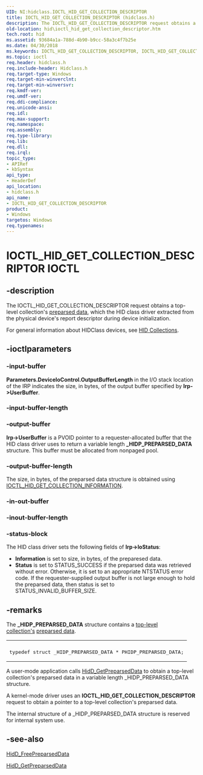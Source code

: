 ```yaml
---
UID: NI:hidclass.IOCTL_HID_GET_COLLECTION_DESCRIPTOR
title: IOCTL_HID_GET_COLLECTION_DESCRIPTOR (hidclass.h)
description: The IOCTL_HID_GET_COLLECTION_DESCRIPTOR request obtains a top-level collection's preparsed data, which the HID class driver extracted from the physical device's report descriptor during device initialization.
old-location: hid\ioctl_hid_get_collection_descriptor.htm
tech.root: hid
ms.assetid: 93684a1a-788d-4b90-b9cc-58a3c4f7b25e
ms.date: 04/30/2018
ms.keywords: IOCTL_HID_GET_COLLECTION_DESCRIPTOR, IOCTL_HID_GET_COLLECTION_DESCRIPTOR control, IOCTL_HID_GET_COLLECTION_DESCRIPTOR control code [Human Input Devices], hid.ioctl_hid_get_collection_descriptor, hidclass/IOCTL_HID_GET_COLLECTION_DESCRIPTOR, hidioreq_3b297887-5287-463a-9a31-46b8bd7761b3.xml
ms.topic: ioctl
req.header: hidclass.h
req.include-header: Hidclass.h
req.target-type: Windows
req.target-min-winverclnt: 
req.target-min-winversvr: 
req.kmdf-ver: 
req.umdf-ver: 
req.ddi-compliance: 
req.unicode-ansi: 
req.idl: 
req.max-support: 
req.namespace: 
req.assembly: 
req.type-library: 
req.lib: 
req.dll: 
req.irql: 
topic_type:
- APIRef
- kbSyntax
api_type:
- HeaderDef
api_location:
- hidclass.h
api_name:
- IOCTL_HID_GET_COLLECTION_DESCRIPTOR
product:
- Windows
targetos: Windows
req.typenames: 
---
```


# IOCTL_HID_GET_COLLECTION_DESCRIPTOR IOCTL


## -description


The IOCTL_HID_GET_COLLECTION_DESCRIPTOR request obtains a top-level collection's <a href="https://msdn.microsoft.com/50ac2877-4c45-4d55-b5cc-013486892fbf">preparsed data</a>, which the HID class driver extracted from the physical device's report descriptor during device initialization.

For general information about HIDClass devices, see <a href="https://msdn.microsoft.com/2d3efb38-4eba-43db-8cff-9fac30209952">HID Collections</a>. 


## -ioctlparameters




### -input-buffer

<b>Parameters.DeviceIoControl.OutputBufferLength</b> in the I/O stack location of the IRP indicates the size, in bytes, of the output buffer specified by <b>Irp->UserBuffer</b>.


### -input-buffer-length








### -output-buffer

<b>Irp->UserBuffer</b> is a PVOID pointer to a requester-allocated buffer that the HID class driver uses to return a variable length <b>_HIDP_PREPARSED_DATA</b> structure. This buffer must be allocated from nonpaged pool. 


### -output-buffer-length

The size, in bytes, of the preparsed data structure is obtained using <a href="https://msdn.microsoft.com/library/windows/hardware/ff541092">IOCTL_HID_GET_COLLECTION_INFORMATION</a>. 


### -in-out-buffer








### -inout-buffer-length








### -status-block

The HID class driver sets the following fields of <b>Irp->IoStatus</b>:

<ul>
<li>
<b>Information</b> is set to size, in bytes, of the preparesed data.

</li>
<li>
<b>Status</b> is set to STATUS_SUCCESS if the preparsed data was retrieved without error. Otherwise, it is set to an appropriate NTSTATUS error code. If the requester-supplied output buffer is not large enough to hold the preparsed data, then status is set to STATUS_INVALID_BUFFER_SIZE. 

</li>
</ul>

## -remarks



The <b>_HIDP_PREPARSED_DATA</b> structure contains a <a href="https://msdn.microsoft.com/dcbee8e3-d03a-45c8-92e4-0897b9f55177">top-level collection's</a> <a href="https://msdn.microsoft.com/50ac2877-4c45-4d55-b5cc-013486892fbf">preparsed data</a>.

<div class="code"><span codelanguage=""><table>
<tr>
<th></th>
</tr>
<tr>
<td>
<pre>typedef struct _HIDP_PREPARSED_DATA * PHIDP_PREPARSED_DATA;
</pre>
</td>
</tr>
</table></span></div>
A user-mode application calls <a href="https://msdn.microsoft.com/library/windows/hardware/ff539679">HidD_GetPreparsedData</a> to obtain a top-level collection's preparsed data in a variable length _HIDP_PREPARSED_DATA structure.

A kernel-mode driver uses an <b>IOCTL_HID_GET_COLLECTION_DESCRIPTOR</b> request to obtain a pointer to a top-level collection's preparsed data.

The internal structure of a _HIDP_PREPARSED_DATA structure is reserved for internal system use.




## -see-also




<a href="https://msdn.microsoft.com/library/windows/hardware/ff538893">HidD_FreePreparsedData</a>



<a href="https://msdn.microsoft.com/library/windows/hardware/ff539679">HidD_GetPreparsedData</a>
 

 

